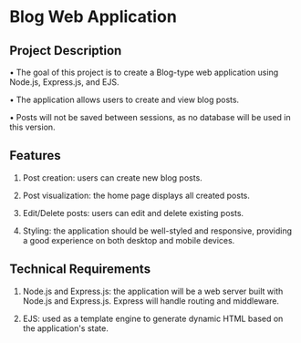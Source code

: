 # Blog Web Application

## Project Description

• The goal of this project is to create a Blog-type web application using Node.js, Express.js, and EJS.

• The application allows users to create and view blog posts.

• Posts will not be saved between sessions, as no database will be used in this version.

##  Features

1. Post creation: users can create new blog posts.
   
3. Post visualization: the home page displays all created posts.
   
5. Edit/Delete posts: users can edit and delete existing posts.
   
7. Styling: the application should be well-styled and responsive, providing a good experience on both desktop and mobile devices.

## Technical Requirements

1. Node.js and Express.js: the application will be a web server built with Node.js and Express.js. Express will handle routing and middleware.
   
3. EJS: used as a template engine to generate dynamic HTML based on the application's state.
